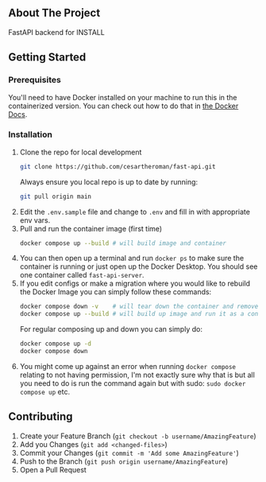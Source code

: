 ## About The Project

FastAPI backend for INSTALL

## Getting Started

### Prerequisites

You'll need to have Docker installed on your machine to run this in the containerized version. You can check out how to do that in [the Docker Docs](https://docs.docker.com/get-docker/).

### Installation

1. Clone the repo for local development
   ```sh
   git clone https://github.com/cesartheroman/fast-api.git
   ```
   Always ensure you local repo is up to date by running:
   ```sh
   git pull origin main
   ```
3. Edit the `.env.sample` file and change to `.env` and fill in with appropriate env vars.
4. Pull and run the container image (first time)
     ```sh
     docker compose up --build # will build image and container
     ```
5. You can then open up a terminal and run `docker ps` to make sure the container is running or just open up the Docker Desktop. You should see one container called `fast-api-server`.
6. If you edit configs or make a migration where you would like to rebuild the Docker Image you can simply follow these commands:
   ```sh
   docker compose down -v    # will tear down the container and remove the associated volumes
   docker compose up --build # will build up image and run it as a container
   ```
   For regular composing up and down you can simply do:
   ```sh
   docker compose up -d
   docker compose down
   ```
 7. You might come up against an error when running `docker compose` relating to not having permission, I'm not exactly sure why that is but all you need to do is run the command again but with sudo: `sudo docker compose up` etc.

## Contributing

1. Create your Feature Branch (`git checkout -b username/AmazingFeature`)
2. Add you Changes (`git add <changed-files>`)
3. Commit your Changes (`git commit -m 'Add some AmazingFeature'`)
4. Push to the Branch (`git push origin username/AmazingFeature`)
5. Open a Pull Request
